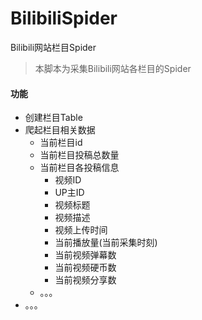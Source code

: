 # BilibiliSpider
Bilibili网站栏目Spider

> 本脚本为采集Bilibili网站各栏目的Spider

#### 功能

- 创建栏目Table
- 爬起栏目相关数据
  - 当前栏目id
  - 当前栏目投稿总数量
  - 当前栏目各投稿信息
    - 视频ID
    - UP主ID
    - 视频标题
    - 视频描述
    - 视频上传时间
    - 当前播放量(当前采集时刻)
    - 当前视频弹幕数
    - 当前视频硬币数
    - 当前视频分享数
  - 。。。
- 。。。